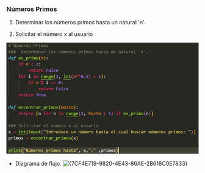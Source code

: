 ### Números Primos
1. Determinar los números primos hasta un natural 'n'.

2. Solicitar el número x al usuario

![alt text](image.png)

- Diagrama de flujo.
  ![{7CF4E719-9820-4E43-86AE-2B618C0E7833}](https://github.com/user-attachments/assets/d9efc431-502d-4c69-b93a-2571054b8211)

